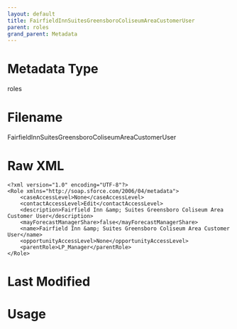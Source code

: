 ```yaml
---
layout: default
title: FairfieldInnSuitesGreensboroColiseumAreaCustomerUser
parent: roles
grand_parent: Metadata
---
```

# Metadata Type
roles


# Filename 
FairfieldInnSuitesGreensboroColiseumAreaCustomerUser


# Raw XML
```
<?xml version="1.0" encoding="UTF-8"?>
<Role xmlns="http://soap.sforce.com/2006/04/metadata">
    <caseAccessLevel>None</caseAccessLevel>
    <contactAccessLevel>Edit</contactAccessLevel>
    <description>Fairfield Inn &amp; Suites Greensboro Coliseum Area Customer User</description>
    <mayForecastManagerShare>false</mayForecastManagerShare>
    <name>Fairfield Inn &amp; Suites Greensboro Coliseum Area Customer User</name>
    <opportunityAccessLevel>None</opportunityAccessLevel>
    <parentRole>LP_Manager</parentRole>
</Role>
```


# Last Modified


# Usage
